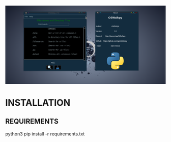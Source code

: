 ![alt text](https://github.com/gotr00t0day/oswalkpy/blob/master/gitoswalk.png)


# INSTALLATION

## REQUIREMENTS

python3 pip install -r requirements.txt
